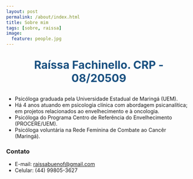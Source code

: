 ```yaml
---
layout: post
permalink: /about/index.html
title: Sobre mim 
tags: [sobre, raissa]
image:
  feature: people.jpg
---
```

<p align="center" style="font-size:30px;font-weight:bold;color: #1A5181;">
Raíssa Fachinello. CRP - 08/20509   
</p>

* Psicóloga graduada pela Universidade Estadual de Maringá (UEM).<br>
* Há 4 anos atuando em psicologia clínica com abordagem psicanalítica; em projetos relacionados ao envelhecimento e à oncologia.<br>
* Psicóloga do Programa Centro de Referência do Envelhecimento (PROCERE/UEM).<br>
* Psicóloga voluntária na Rede Feminina de Combate ao Cancêr (Maringá).<br>
 

### Contato 
* E-mail: raissabuenof@gmail.com
* Celular: (44) 99805-3627
